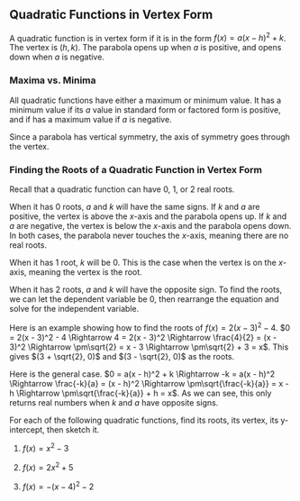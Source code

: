 Quadratic Functions in Vertex Form
-------


A quadratic function is in vertex form if it is in the form $f(x) =  a(x - h)^2 + k$. The vertex is $(h, k)$. The parabola opens up when $a$ is positive, and opens down when $a$ is negative.


### Maxima vs. Minima

All quadratic functions have either a maximum or minimum value. It has a minimum value if its $a$ value in standard form or factored form is positive, and if has a maximum value if $a$ is negative.

Since a parabola has vertical symmetry, the axis of symmetry goes through the vertex. 


### Finding the Roots of a Quadratic Function in Vertex Form

Recall that a quadratic function can have 0, 1, or 2 real roots.

When it has 0 roots, $a$ and $k$ will have the same signs. If $k$ and $a$ are positive, the vertex is above the $x$-axis and the parabola opens up. If $k$ and $a$ are negative, the vertex is below the $x$-axis and the parabola opens down. In both cases, the parabola never touches the $x$-axis, meaning there are no real roots.

When it has 1 root, $k$ will be 0. This is the case when the vertex is on the $x$-axis, meaning the vertex is the root.

When it has 2 roots, $a$ and $k$ will have the opposite sign. To find the roots, we can let the dependent variable be 0, then rearrange the equation and solve for the independent variable.

Here is an example showing how to find the roots of $f(x) =  2(x - 3)^2 - 4$.
$0 = 2(x - 3)^2 - 4 \Rightarrow 4 = 2(x - 3)^2 \Rightarrow \frac{4}{2} = (x - 3)^2 \Rightarrow \pm\sqrt{2} = x - 3 \Rightarrow \pm\sqrt{2} + 3 = x$. This gives $(3 + \sqrt{2}, 0)$ and $(3 - \sqrt{2}, 0)$ as the roots.

Here is the general case.
$0 = a(x - h)^2 + k \Rightarrow -k = a(x - h)^2 \Rightarrow \frac{-k}{a} = (x - h)^2 \Rightarrow \pm\sqrt{\frac{-k}{a}} = x - h \Rightarrow \pm\sqrt{\frac{-k}{a}} + h = x$. As we can see, this only returns real numbers when $k$ and $a$ have opposite signs.


For each of the following quadratic functions, find its roots, its vertex, its y-intercept, then sketch it.

1. $f(x) = x^2 - 3$

2. $f(x) = 2x^2 + 5$

3. $f(x) = -(x - 4)^2 - 2$